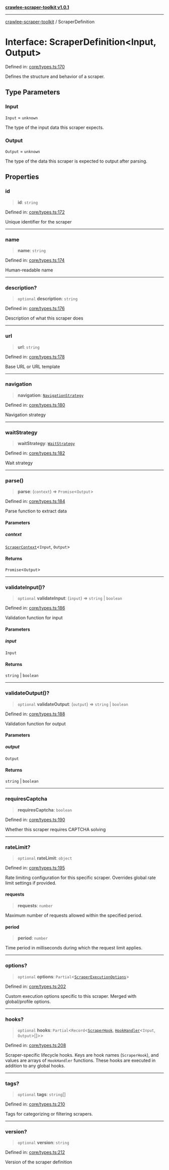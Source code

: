 [**crawlee-scraper-toolkit v1.0.1**](../README.md)

***

[crawlee-scraper-toolkit](../globals.md) / ScraperDefinition

# Interface: ScraperDefinition\<Input, Output\>

Defined in: [core/types.ts:170](https://github.com/devalexanderdaza/crawlee-scraper-toolkit/blob/main/src/core/types.ts#L170)

Defines the structure and behavior of a scraper.

## Type Parameters

### Input

`Input` = `unknown`

The type of the input data this scraper expects.

### Output

`Output` = `unknown`

The type of the data this scraper is expected to output after parsing.

## Properties

### id

> **id**: `string`

Defined in: [core/types.ts:172](https://github.com/devalexanderdaza/crawlee-scraper-toolkit/blob/main/src/core/types.ts#L172)

Unique identifier for the scraper

***

### name

> **name**: `string`

Defined in: [core/types.ts:174](https://github.com/devalexanderdaza/crawlee-scraper-toolkit/blob/main/src/core/types.ts#L174)

Human-readable name

***

### description?

> `optional` **description**: `string`

Defined in: [core/types.ts:176](https://github.com/devalexanderdaza/crawlee-scraper-toolkit/blob/main/src/core/types.ts#L176)

Description of what this scraper does

***

### url

> **url**: `string`

Defined in: [core/types.ts:178](https://github.com/devalexanderdaza/crawlee-scraper-toolkit/blob/main/src/core/types.ts#L178)

Base URL or URL template

***

### navigation

> **navigation**: [`NavigationStrategy`](NavigationStrategy.md)

Defined in: [core/types.ts:180](https://github.com/devalexanderdaza/crawlee-scraper-toolkit/blob/main/src/core/types.ts#L180)

Navigation strategy

***

### waitStrategy

> **waitStrategy**: [`WaitStrategy`](WaitStrategy.md)

Defined in: [core/types.ts:182](https://github.com/devalexanderdaza/crawlee-scraper-toolkit/blob/main/src/core/types.ts#L182)

Wait strategy

***

### parse()

> **parse**: (`context`) => `Promise`\<`Output`\>

Defined in: [core/types.ts:184](https://github.com/devalexanderdaza/crawlee-scraper-toolkit/blob/main/src/core/types.ts#L184)

Parse function to extract data

#### Parameters

##### context

[`ScraperContext`](ScraperContext.md)\<`Input`, `Output`\>

#### Returns

`Promise`\<`Output`\>

***

### validateInput()?

> `optional` **validateInput**: (`input`) => `string` \| `boolean`

Defined in: [core/types.ts:186](https://github.com/devalexanderdaza/crawlee-scraper-toolkit/blob/main/src/core/types.ts#L186)

Validation function for input

#### Parameters

##### input

`Input`

#### Returns

`string` \| `boolean`

***

### validateOutput()?

> `optional` **validateOutput**: (`output`) => `string` \| `boolean`

Defined in: [core/types.ts:188](https://github.com/devalexanderdaza/crawlee-scraper-toolkit/blob/main/src/core/types.ts#L188)

Validation function for output

#### Parameters

##### output

`Output`

#### Returns

`string` \| `boolean`

***

### requiresCaptcha

> **requiresCaptcha**: `boolean`

Defined in: [core/types.ts:190](https://github.com/devalexanderdaza/crawlee-scraper-toolkit/blob/main/src/core/types.ts#L190)

Whether this scraper requires CAPTCHA solving

***

### rateLimit?

> `optional` **rateLimit**: `object`

Defined in: [core/types.ts:195](https://github.com/devalexanderdaza/crawlee-scraper-toolkit/blob/main/src/core/types.ts#L195)

Rate limiting configuration for this specific scraper.
Overrides global rate limit settings if provided.

#### requests

> **requests**: `number`

Maximum number of requests allowed within the specified period.

#### period

> **period**: `number`

Time period in milliseconds during which the request limit applies.

***

### options?

> `optional` **options**: `Partial`\<[`ScraperExecutionOptions`](ScraperExecutionOptions.md)\>

Defined in: [core/types.ts:202](https://github.com/devalexanderdaza/crawlee-scraper-toolkit/blob/main/src/core/types.ts#L202)

Custom execution options specific to this scraper. Merged with global/profile options.

***

### hooks?

> `optional` **hooks**: `Partial`\<`Record`\<[`ScraperHook`](../type-aliases/ScraperHook.md), [`HookHandler`](../type-aliases/HookHandler.md)\<`Input`, `Output`\>[]\>\>

Defined in: [core/types.ts:208](https://github.com/devalexanderdaza/crawlee-scraper-toolkit/blob/main/src/core/types.ts#L208)

Scraper-specific lifecycle hooks.
Keys are hook names (`ScraperHook`), and values are arrays of `HookHandler` functions.
These hooks are executed in addition to any global hooks.

***

### tags?

> `optional` **tags**: `string`[]

Defined in: [core/types.ts:210](https://github.com/devalexanderdaza/crawlee-scraper-toolkit/blob/main/src/core/types.ts#L210)

Tags for categorizing or filtering scrapers.

***

### version?

> `optional` **version**: `string`

Defined in: [core/types.ts:212](https://github.com/devalexanderdaza/crawlee-scraper-toolkit/blob/main/src/core/types.ts#L212)

Version of the scraper definition
